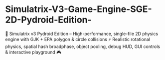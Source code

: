 # Simulatrix-V3-Game-Engine-SGE-2D-Pydroid-Edition-
📱 Simulatrix v3 Pydroid Edition – High-performance, single-file 2D physics engine with GJK + EPA polygon &amp; circle collisions ⚡ Realistic rotational physics, spatial hash broadphase, object pooling, debug HUD, GUI controls &amp; interactive playground 🎮
